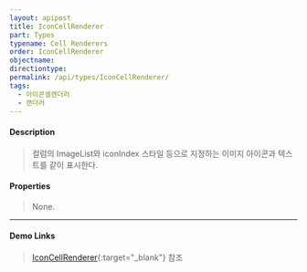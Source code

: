 ```yaml
---
layout: apipost
title: IconCellRenderer
part: Types
typename: Cell Renderers
order: IconCellRenderer
objectname: 
directiontype: 
permalink: /api/types/IconCellRenderer/
tags:
  - 아이콘셀렌더러
  - 랜더러
---
```



#### Description

> 컬럼의 ImageList와 iconIndex 스타일 등으로 지정하는 이미지 아이콘과 텍스트를 같이 표시한다.

#### Properties

> None.

---

#### Demo Links

> [IconCellRenderer](http://demo.realgrid.com/Demo/IconCellRenderer){:target="_blank"} 참조